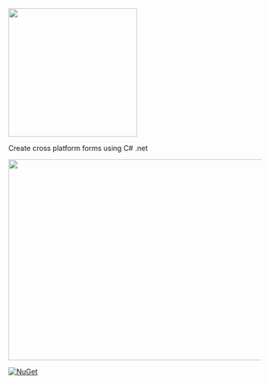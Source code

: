   <img width="256" height="256" src="https://github.com/Timmoth/Aptacode.Forms/blob/master/Resources/BannerSquare.png">

Create cross platform forms using C# .net

  <img width="714" height="400" src="https://github.com/Timmoth/Aptacode.Forms/blob/master/Resources/demo.png">

 [![NuGet](https://img.shields.io/nuget/v/Aptacode.Forms.svg?style=flat)](https://www.nuget.org/packages/Aptacode.Forms/)
